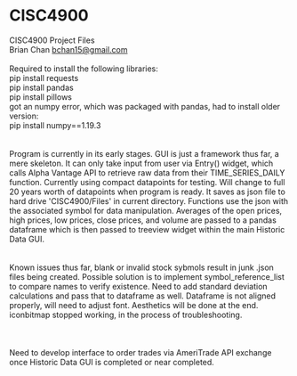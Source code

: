 # CISC4900
CISC4900 Project Files
<br/>
Brian Chan
bchan15@gmail.com
<br/>
<br/>
Required to install the following libraries:
<br/>
pip install requests
<br/>
pip install pandas
<br/>
pip install pillows
<br/>
got an numpy error, which was packaged with pandas, had to install older version:
<br/>
pip install numpy==1.19.3
<br/>
<br/>
<br/>
Program is currently in its early stages. GUI is just a framework thus far, a mere skeleton. It can only take input from user via Entry() widget, which calls Alpha Vantage API to retrieve raw data from their TIME_SERIES_DAILY function. Currently using compact datapoints for testing. Will change to full 20 years worth of datapoints when program is ready. It saves as json file to hard drive 'CISC4900/Files' in current directory. Functions use the json with the associated symbol for data manipulation. Averages of the open prices, high prices, low prices, close prices, and volume are passed to a pandas dataframe which is then passed to treeview widget within the main Historic Data GUI.
<br/>
<br/>
<br/>
Known issues thus far, blank or invalid stock sybmols result in junk .json files being created. Possible solution is to implement symbol_reference_list to compare names to verify existence. Need to add standard deviation calculations and pass that to dataframe as well. Dataframe is not aligned properly, will need to adjust font. Aesthetics will be done at the end. iconbitmap stopped working, in the process of troubleshooting. 
<br/>
<br/>
<br/>  
Need to develop interface to order trades via AmeriTrade API exchange once Historic Data GUI is completed or near completed.
